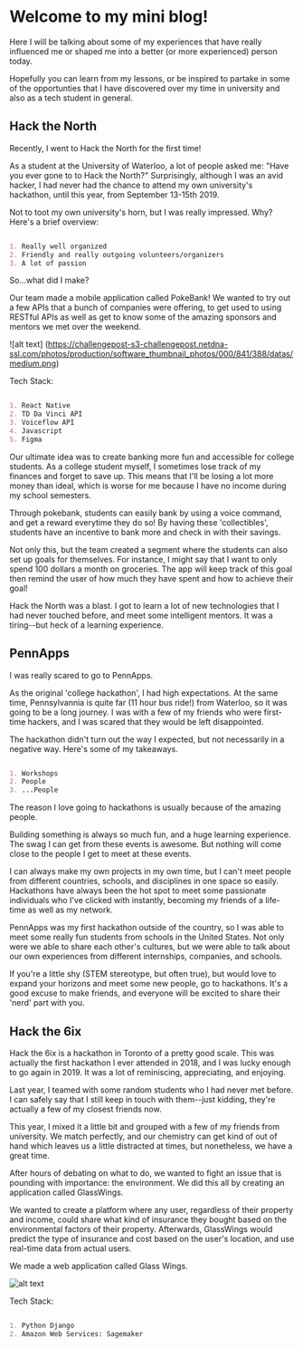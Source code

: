# Welcome to my mini blog!

Here I will be talking about some of my experiences that have really influenced me or shaped me into a better (or more experienced) person today. 

Hopefully you can learn from my lessons, or be inspired to partake in some of the opportunties that I have discovered over my time in university and also as a tech student in general. 

## Hack the North

Recently, I went to Hack the North for the first time!

As a student at the University of Waterloo, a lot of people asked me: "Have you ever gone to to Hack the North?"
Surprisingly, although I was an avid hacker, I had never had the chance to attend my own university's hackathon, until this year, from September 13-15th 2019. 

Not to toot my own university's horn, but I was really impressed. 
Why? Here's a brief overview:

```markdown

1. Really well organized
2. Friendly and really outgoing volunteers/organizers
3. A lot of passion 

```
So...what did I make?

Our team made a mobile application called PokeBank! We wanted to try out a few APIs that a bunch of companies were offering, to get used to using RESTful APIs as well as get to know some of the amazing sponsors and mentors we met over the weekend. 

![alt text] (https://challengepost-s3-challengepost.netdna-ssl.com/photos/production/software_thumbnail_photos/000/841/388/datas/medium.png)

Tech Stack:

```markdown

1. React Native
2. TD Da Vinci API
3. Voiceflow API
4. Javascript
5. Figma

```

Our ultimate idea was to create banking more fun and accessible for college students. 
As a college student myself, I sometimes lose track of my finances and forget to save up. This means that I'll be losing a lot more money than ideal, which is worse for me because I have no income during my school semesters. 

Through pokebank, students can easily bank by using a voice command, and get a reward everytime they do so! By having these 'collectibles', students have an incentive to bank more and check in with their savings. 

Not only this, but the team created a segment where the students can also set up goals for themselves. For instance, I might say that I want to only spend 100 dollars a month on groceries. The app will keep track of this goal then remind the user of how much they have spent and how to achieve their goal!

Hack the North was a blast. I got to learn a lot of new technologies that I had never touched before, and meet some intelligent mentors. It was a tiring--but heck of a learning experience.

## PennApps

I was really scared to go to PennApps. 

As the original 'college hackathon', I had high expectations. At the same time, Pennsylvannia is quite far (11 hour bus ride!) from Waterloo, so it was going to be a long journey. I was with a few of my friends who were first-time hackers, and I was scared that they would be left disappointed.

The hackathon didn't turn out the way I expected, but not necessarily in a negative way. Here's some of my takeaways. 

```markdown

1. Workshops
2. People
3. ...People

```

The reason I love going to hackathons is usually because of the amazing people. 

Building something is always so much fun, and a huge learning experience. The swag I can get from these events is awesome. But nothing will come close to the people I get to meet at these events. 

I can always make my own projects in my own time, but I can't meet people from different countries, schools, and disciplines in one space so easily. Hackathons have always been the hot spot to meet some passionate individuals who I've clicked with instantly, becoming my friends of a life-time as well as my network. 

PennApps was my first hackathon outside of the country, so I was able to meet some really fun students from schools in the United States. Not only were we able to share each other's cultures, but we were able to talk about our own experiences from different internships, companies, and schools. 

If you're a little shy (STEM stereotype, but often true), but would love to expand your horizons and meet some new people, go to hackathons. It's a good excuse to make friends, and everyone will be excited to share their 'nerd' part with you. 

## Hack the 6ix

Hack the 6ix is a hackathon in Toronto of a pretty good scale. This was actually the first hackathon I ever attended in 2018, and I was lucky enough to go again in 2019. It was a lot of reminiscing, appreciating, and enjoying. 

Last year, I teamed with some random students who I had never met before. I can safely say that I still keep in touch with them--just kidding, they're actually a few of my closest friends now. 

This year, I mixed it a little bit and grouped with a few of my friends from university. We match perfectly, and our chemistry can get kind of out of hand which leaves us a little distracted at times, but nonetheless, we have a great time. 

After hours of debating on what to do, we wanted to fight an issue that is pounding with importance: the environment.
We did this all by creating an application called GlassWings.

We wanted to create a platform where any user, regardless of their property and income, could share what kind of insurance they bought based on the environmental factors of their property. Afterwards, GlassWings would predict the type of insurance and cost based on the user's location, and use real-time data from actual users. 

We made a web application called Glass Wings.

![alt text](https://challengepost-s3-challengepost.netdna-ssl.com/photos/production/software_photos/000/829/724/datas/gallery.jpg)

Tech Stack:

```markdown

1. Python Django
2. Amazon Web Services: Sagemaker

```

